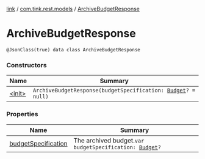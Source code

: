[link](../../index.md) / [com.tink.rest.models](../index.md) / [ArchiveBudgetResponse](./index.md)

# ArchiveBudgetResponse

`@JsonClass(true) data class ArchiveBudgetResponse`

### Constructors

| Name | Summary |
|---|---|
| [&lt;init&gt;](-init-.md) | `ArchiveBudgetResponse(budgetSpecification: `[`Budget`](../-budget/index.md)`? = null)` |

### Properties

| Name | Summary |
|---|---|
| [budgetSpecification](budget-specification.md) | The archived budget.`var budgetSpecification: `[`Budget`](../-budget/index.md)`?` |
